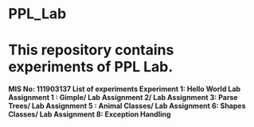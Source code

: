 # PPL_Lab
# This repository contains experiments of PPL Lab.
<b> MIS No: 111903137
<b> List of experiments</b>
Experiment 1: Hello World
Lab Assignment 1 : Gimple/
Lab Assignment 2/
Lab Assignment 3: Parse Trees/
Lab Assignment 5 : Animal Classes/
Lab Assignment 6: Shapes Classes/
Lab Assignment 8: Exception Handling
